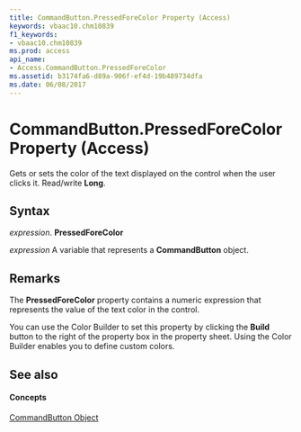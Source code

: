 ```yaml
---
title: CommandButton.PressedForeColor Property (Access)
keywords: vbaac10.chm10839
f1_keywords:
- vbaac10.chm10839
ms.prod: access
api_name:
- Access.CommandButton.PressedForeColor
ms.assetid: b3174fa6-d89a-906f-ef4d-19b489734dfa
ms.date: 06/08/2017
---
```



# CommandButton.PressedForeColor Property (Access)

Gets or sets the color of the text displayed on the control when the user clicks it. Read/write **Long**.


## Syntax

 _expression_. **PressedForeColor**

 _expression_ A variable that represents a **CommandButton** object.


## Remarks

The **PressedForeColor** property contains a numeric expression that represents the value of the text color in the control.

You can use the Color Builder to set this property by clicking the **Build** button to the right of the property box in the property sheet. Using the Color Builder enables you to define custom colors.


## See also


#### Concepts


[CommandButton Object](commandbutton-object-access.md)


